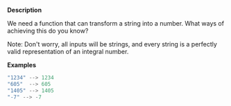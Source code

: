 **Description**

We need a function that can transform a string into a number. What ways of achieving this do you know?

Note: Don't worry, all inputs will be strings, and every string is a perfectly valid representation of an integral number.

**Examples**
```JavaScript
"1234" --> 1234
"605"  --> 605
"1405" --> 1405
"-7" --> -7
```